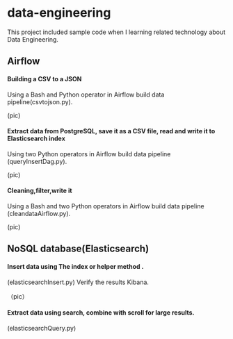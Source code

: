 # data-engineering

This project included sample code when I learning related technology about Data Engineering.
## Airflow
####  Building a CSV to a JSON  
Using a Bash and Python operator in Airflow build data pipeline(csvtojson.py).

(pic)

####  Extract data from PostgreSQL, save it as a CSV file, read and write it to  Elasticsearch index
Using  two Python operators in Airflow build data pipeline (queryInsertDag.py).

(pic)

#### Cleaning,filter,write it

Using a Bash and two Python operators in Airflow build data pipeline (cleandataAirflow.py).

(pic)


## NoSQL database(Elasticsearch) 
#### Insert data using The index or helper method .
(elasticsearchInsert.py)
Verify the results Kibana.

（pic）

#### Extract data using search, combine with scroll for large results.
 (elasticsearchQuery.py)





